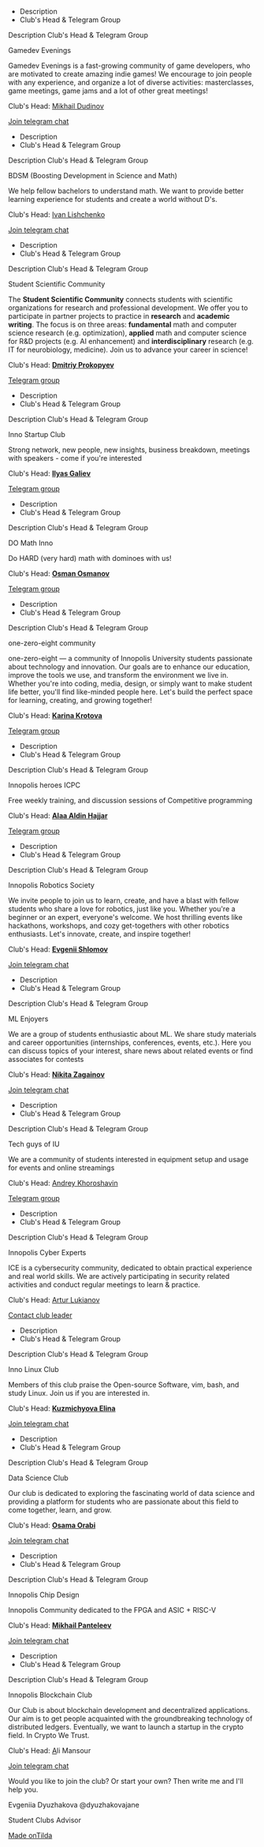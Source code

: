 * Description
* Club's Head & Telegram Group

Description
 Club's Head & Telegram Group

Gamedev Evenings

Gamedev Evenings is a fast-growing community of game developers, who are motivated to create amazing indie games! We encourage to join people with any experience, and organize a lot of diverse activities: masterclasses, game meetings, game jams and a lot of other great meetings!

Club's Head:
[Mikhail Dudinov](https://t.me/ez4gotit)

[Join telegram chat](https://t.me/gdevenings)

* Description
* Club's Head & Telegram Group

Description
 Club's Head & Telegram Group

BDSM (Boosting Development in Science and Math)

We help fellow bachelors to understand math. We want to provide better learning experience for students and create a world without D's.

Club's Head:
[Ivan Lishchenko](http://t.me/Magel0n)

[Join telegram chat](https://t.me/+7suHj-DOoyg4M2My)

* Description
* Club's Head & Telegram Group

Description
 Club's Head & Telegram Group

Student Scientific Community

The **Student Scientific Community** connects students with scientific organizations for research and professional development. We offer you to participate in partner projects to practice in **research** and **academic writing**. The focus is on three areas: **fundamental** math and computer science research (e.g. optimization), **applied** math and computer science for R&D projects (e.g. AI enhancement) and **interdisciplinary** research (e.g. IT for neurobiology, medicine). Join us to advance your career in science!

Club's Head:
**[Dmitriy Prokopyev](https://t.me/control\_w)**

[Telegram group](https://t.me/+4URIcm07EyRiZGIy)

* Description
* Club's Head & Telegram Group

Description
 Club's Head & Telegram Group

Inno Startup Club

Strong network, new people, new insights, business breakdown, meetings with speakers - come if you're interested

Club's Head:
**[Ilyas Galiev](https://t.me/ilyasGaliev)**

[Telegram group](https://t.me/+gsdwMsnI3cJkOGJi)

* Description
* Club's Head & Telegram Group

Description
 Club's Head & Telegram Group

DO Math Inno

Do HARD (very hard) math with dominoes with us!

Club's Head:
**[Osman Osmanov](https://t.me/o\_osmanof)**

[Telegram group](https://t.me/+hpXKtWpTsF40NWYy)

* Description
* Club's Head & Telegram Group

Description
 Club's Head & Telegram Group

one-zero-eight community

one-zero-eight — a community of Innopolis University students passionate about technology and innovation. Our goals are to enhance our education, improve the tools we use, and transform the environment we live in. Whether you're into coding, media, design, or simply want to make student life better, you'll find like-minded people here. Let's build the perfect space for learning, creating, and growing together!

Club's Head:
**[Karina Krotova](https://t.me/krotova647)**

[Telegram group](https://t.me/one\_zero\_eight)

* Description
* Club's Head & Telegram Group

Description
 Club's Head & Telegram Group

Innopolis heroes ICPC

Free weekly training, and discussion sessions of Competitive programming

Club's Head:
**[Alaa Aldin Hajjar](https://t.me/AlaaAldinHajjar)**

[Telegram group](https://t.me/+fUqpPDIJAOhiNWI0)

* Description
* Club's Head & Telegram Group

Description
 Club's Head & Telegram Group

Innopolis Robotics Society

We invite people to join us to learn, create, and have a blast with fellow students who share a love for robotics, just like you. Whether you're a beginner or an expert, everyone's welcome. We host thrilling events like hackathons, workshops, and cozy get-togethers with other robotics enthusiasts. Let's innovate, create, and inspire together!

Club's Head:
**[Evgenii Shlomov](http://t.me/mook003)**

[Join telegram chat](https://t.me/InnoRoboticsSociety)

* Description
* Club's Head & Telegram Group

Description
 Club's Head & Telegram Group

ML Enjoyers

We are a group of students enthusiastic about ML. We share study materials and career opportunities (internships, conferences, events, etc.). Here you can discuss topics of your interest, share news about related events or find associates for contests

Club's Head:
**[Nikita Zagainov](http://t.me/V1adych)**

[Join telegram chat](https://t.me/ml\_enjoyers?)

* Description
* Club's Head & Telegram Group

Description
 Club's Head & Telegram Group

Tech guys of IU

We are a community of students interested in equipment setup and usage for events and online streamings

Club's Head:
[Andrey Khoroshavin](https://t.me/andrew174194)

[Telegram group](https://t.me/+rqx3vXOCf8UyNGFi)

* Description
* Club's Head & Telegram Group

Description
 Club's Head & Telegram Group

Innopolis Cyber Experts

ICE is a cybersecurity community, dedicated to obtain practical experience and real world skills. We are actively participating in security related activities and conduct regular meetings to learn & practice.

Club's Head:
[Artur Lukianov](http://t.me/passkeyra)

[Contact club leader](https://t.me/magnummalum)

* Description
* Club's Head & Telegram Group

Description
 Club's Head & Telegram Group

Inno Linux Club

Members of this club praise the Open-source Software, vim, bash, and study Linux. Join us if you are interested in.

Club's Head:
**[Kuzmichyova Elina](https://t.me/lin\_anile)**

[Join telegram chat](https://t.me/innolinuxclub)

* Description
* Club's Head & Telegram Group

Description
 Club's Head & Telegram Group

Data Science Club

Our club is dedicated to exploring the fascinating world of data science and providing a platform for students who are passionate about this field to come together, learn, and grow.

Club's Head:
**[Osama Orabi](https://t.me/osama\_coooooll)**

[Join telegram chat](https://t.me/+yYr0gNLJjKM0MDk0)

* Description
* Club's Head & Telegram Group

Description
 Club's Head & Telegram Group

Innopolis Chip Design

Innopolis Community dedicated to the FPGA and ASIC + RISC-V

Club's Head:
**[Mikhail Panteleev](https://t.me/polinanime)**

[Join telegram chat](https://t.me/InnoChipDesign)

* Description
* Club's Head & Telegram Group

Description
 Club's Head & Telegram Group

Innopolis Blockchain Club

Our Club is about blockchain development and decentralized applications. Our aim is to get people acquainted with the groundbreaking technology of distributed ledgers. Eventually, we want to launch a startup in the crypto field. In Crypto We Trust.

Club's Head:
[A](http://t.me/hd\_saleh)li Mansour

[Join telegram chat](https://t.me/joinchat/Jvt7617t7ehhMmRk)

Would you like to join the club? Or start your own? Then write me and I'll help you.

Evgeniia Dyuzhakova
@dyuzhakovajane

Student Clubs Advisor



[Made onTilda](https://tilda.cc/)

